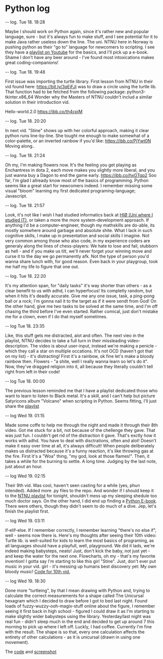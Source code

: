 # Python log
-- log. Tue 18. 18:28

Maybe I should work on Python again, since it's rather new and popular language, sure - but it's always fun to make stuff, and I see potential for it to make Java rather useless down the line. The uni. NTNU here in Norway is pushing python as their "go to" language for newcomers to scripting. I see they have a [playlist on Youtube](https://www.youtube.com/watch?v=CW6jkSKRjCE&list=PLrIC8MB5SE_HY4zKDCYUAz4ugAXZMgQ3z&index=2) for the basics, and I'll pick up a e-book. Shame I don't have any beer around - I've found most intoxications makes great coding-companions!

-- log. Tue 18. 19:48

First issue was importing the turtle library. First lesson from NTNU in their vid found here: https://bit.ly/3qEjFJj was to draw a circle using the turtle lib. 
That function had to be fetched from the following package: python3-tkinter.x86_64
Wonder why the Masters of NTNU couldn't includ a similar solution in their introduction vid.

Hello-world.2.0
https://ibb.co/th4cpjM

-- log. Tue 18. 20:20

In next vid. "Stine" shows up with her colorful approach, making it clear python runs line-by-line.
She tought me enough to make somewhat of a color-palette, or an inverted rainbow if you'd like:
https://ibb.co/PjYwt0N Moving along..

-- log. Tue 18. 21:24

Oh my, I'm making flowers now. It's the feeling you get playing as Enchantress in dota 2, each move makes you slightly more liberal, and you just wanna buy a Dagon to end the game early. https://ibb.co/hxGTgp2 Soo far, I'm glad I allready know most of the basics of programming. Python seems like a great start for newcomers indeed. I remember missing some visual "bloom" learning my first dedicated programing-language; Javascript.

-- log. Tue 18. 21:57

Look, it's not like I wish I had studied informatics back at [HIØ (Uni where I studied IT)](https://www.hiof.no/english/), or taken a more the more system-development approach. If anything I'd be a computer-engineer, though my mathskills are do-able, its mostly somwhere around garbage and absolute shite. What I lack in such cognitive skills, I make up in presentation and social skills I imagine. Not very common among those who also code, in my experience coders are generaly along the lines of chess-players: We hate to lose and fail, stubborn as hell - and if you make us tilt, we'll never forget your winning move and curse it to the day we go permanently afk. Not the type of person you'd wanna share lunch with, for good reason. Even back in your playgroup, took me half my life to figure that one out.

-- log. Tue 18. 22:20

It's my attention span, for "daily tasks" it's way shorter than others - as a clear benefit to us with adhd, I can hyperfocus! Its completly random, but when it hits it's deadly accurate. Give me any one issue, task, a ping-pong ball or a rock; I'm gonna nail it to the target as if it were sendt from God! On the other hand, give me two tasks to be solved at the same time, and I'm off chasing the third before I've even started. Rather comical, just don't mistake me for a clown, even if I do that myself sometimes. 

-- log Tue 18. 23:35

Like, this stuff gets me distracted, alot and often. The next vieo in the playlist, NTNU decides to take a full turn in their missleading video-description. The video is about user-input, instead we're making a penicle - which they call a star on multiple occations. It's not OCD (haven't got that on my list) - it's distracting! First it's a rainbow, ok fine let's make a bloody rainbow then. Flowers - "a shite, well I really wanna learn so let's do it". Now, they've dragged religion into it, all because they literally couldn't tell right from left in their code! 

-- log Tue 18. 00:00

The previous lesson reminded me that I have a playlist dedicated those who want to learn to listen to Black metal. It's a skill, and I can't help but picture Satyricons album "Volcano" when scripting in Python. Seems fitting, I'll just share the [playlist](https://open.spotify.com/playlist/2Y5FO9yQ5VOOFSW3CQm69V) 

-- log Wed 19. 01:15

Made some coffe to help me through the night and made it through their 8th video. Got me stuck for a bit, not because of the chellenge they gave. That was just fun. I couldn't get rid of the distraction it gave. That's exctly how it works with adhd. You have to deal with disctrations, often and alot! Doesn't make it easy over time at all, it's always difficult! When people deliberately makes us distracted because it's a funny reaction, it's like throwing gas at the fire. First it's a "Woa" thing, "my god, look at those flames!". Then, it takes a while for the burning to settle. A long time. Judging by the last note, just about an hour.


-- log Wed 19. 02:15

Their 9th vid. Was cool, haven't seen casting for a while (yes, phun intended).
Added more .py files to the repo. And wonder if I should keep it to the [NTNU playlist](https://bit.ly/3KhEhz3) for tonight, shouldn't mess up my sleeping shedule too much doctor says. On the other hand, I did end up finding a [Python E-book](https://bit.ly/3nBQvsk). There were others, though they didn't seem to do much of a dive. Jep, let's finish the playlist first.

-- log Wed 19. 03:11

if-elif-else. If I remember correctly, I remember learning "there's no else if", well - seems now there is. Here's my thoughts after seeing their 10th video: Turtle lib. is well-suited for kids to learn the most basics of programing, as all languages should have a playfull, well, playground. We did it lads, we're indeed making babysteps, neato! Just, don't kick the baby, not just yet - and keep the water for the next one. Flowcharts, oh my - that's my favorite invention! I gotta say I'm starting to like this girl "Stine". Just, don't ever put music in your vid. girl - it's messing up humans best discovery yet: My own bloody music!
[Code for 10th vid.](https://github.com/p3k4/playground/blob/main/conditions.py)

-- log Wed 19. 18:30

Done more "turtleing", by that I mean drawing with Python and, trying to calculate the correct measurements for a shape called The Unicursal hexagram which I decided to draw before I got to bed last night. Found loads of fuzzy-wuzzy-ooh-magix-stuff online about the figure, I remember seeing it first back in high school - figured I could draw it as I'm starting to make slightly wider babysteps using the library. Yesterday/last night was real fun - didn't sleep much in the end and decided to get up around 7 this morning to pick up where I left off. Luckly, I had coffee. Currently I'm fine with the result. The shape is so that, every one calculation affects the entirety of other calculations - as it is unicursal (drawn in using one movement). 

The [code](https://github.com/p3k4/playground/blob/main/hex.py) and [screenshot](https://ibb.co/wsqDBZ9)





